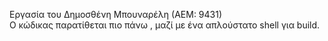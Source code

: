 Εργασία του Δημοσθένη Μπουναρέλη (ΑΕΜ: 9431)  
Ο κώδικας παρατίθεται πιο πάνω , μαζί με ένα απλούστατο shell για build.
